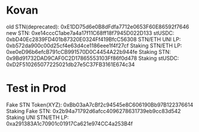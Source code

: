 # Kovan
old STN(deprecated): 0xE1DD75d6e0B8dFdfa7712e0653F60E86592f7646
new STN: 0xe14cccC1abe7a4a17f11C68ff18f7945D022D133
stUSDC: 0xbD40Ec2839FD401b87320E0324Ff419BfcC56308
STN/ETH UNI LP: 0xb572da900c00d25cf4e63d4ce1186eee1f4f27cf
Staking STN/ETH LP: 0xe0eD96b6efcB791cCB991570D0C4454A22b944fe
Staking STN: 0x9Bd91732DAD9CAF0C2D17865553103Ff86f0d478
Staking stUSDC: 0xD2F510265077225021db27e5C37FB3161E674c34


# Test in Prod

Fake STN Token(XYZ): 0xBb03aA7cBf2c94545e8C606190Bb97B122376614
Staking Fake STN: 0x2b94a71792d6afcc4096278631739eb9cc83d542
Staking UNI STN/ETH LP: 0xa291383A1c70901c01917Ca621e974CC4a253B4f
